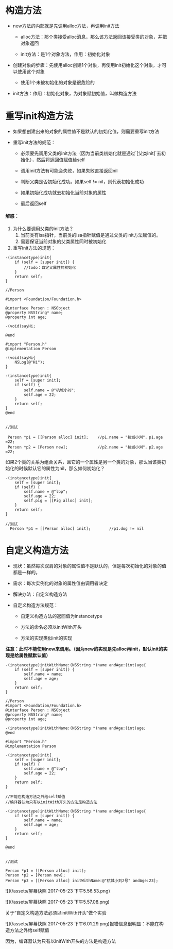 # 构造方法

* new方法的内部就是先调用alloc方法，再调用init方法

  * alloc方法：那个类接受alloc消息，那么该方法返回该接受类的对象，并把对象返回

  * init方法：是1个对象方法，作用：初始化对象

* 创建对象的步骤：先使用alloc创建1个对象，再使用init初始化这个对象，才可以使用这个对象

  * 使用1个未被初始化的对象是很危险的

* init方法：作用：初始化对象，为对象赋初始值，叫做构造方法

# 重写init构造方法

* 如果想创建出来的对象的属性值不是默认的初始化值，则需要重写init方法

* 重写init方法的规范：

  * 必须要先调用父类的init方法（因为当前类初始化就是通过\`\[父类init\]\`去初始化），然后将返回值赋值给self

  * 调用init方法有可能会失败，如果失败直接返回nil

  * 判断父类是否初始化成功。如果self != nil，则代表初始化成功

  * 如果初始化成功就去初始化当前对象的属性

  * 最后返回self

#### 解惑：

1. 为什么要调用父类的init方法？
   1. 当前类有isa指针，当前类的isa指针赋值是通过父类的init方法赋值的。
   2. 需要保证当前对象的父类属性同时被初始化
2. 重写init方法的规范：

```
-(instancetype)init{
    if (self = [super init]) {
        //todo：自定义属性的初始化
    }
    return self;
}
```

```
//Person

#import <Foundation/Foundation.h>

@interface Person : NSObject
@property NSString* name;
@property int age;

-(void)sayHi;

@end

#import "Person.h"
@implementation Person

-(void)sayHi{
    NSLog(@"Hi");
}

-(instancetype)init{
    self = [super init];
    if (self) {
        self.name = @"杭城小刘";
        self.age = 22;
    }
    return self;
}
@end


//测试

 Person *p1 = [[Person alloc] init];    //p1.name = "杭城小刘"，p1.age =22;
 Person *p2 = [Person new];             //p2.name = "杭城小刘"，p2.age =22;
```

如果2个类的关系为组合关系，且它的一个属性是另一个类的对象，那么当该类初始化的时候默认它的属性为nil，那么如何初始化？

```
-(instancetype)init{
    self = [super init];
    if (self) {
        self.name = @"lbp";
        self.age = 22;
        self.pig = [[Pig alloc] init];
    }
    return self;
}

//测试
  Person *p1 = [[Person alloc] init];        //p1.dog != nil
```

# 自定义构造方法

* 现状：虽然每次双肩的对象的属性值不是默认的，但是每次初始化的对象的值都是一样的。

* 需求：每次实例化的对象的属性值由调用者决定

* 解决办法：自定义构造方法

* 自定义构造方法规范：

  * 自定义构造方法的返回值为instancetype

  * 方法的命名必须以initWith开头

  * 方法的实现类似init的实现

**注意：此时不能使用new来调用。（因为new的实现是先alloc再init，默认init的实现是给属性赋默认值）**

```
-(instancetype)initWithName:(NSString *)name andAge:(int)age{
    if (self = [super init]) {
        self.name = name;
        self.age = age;
    }
    return self;
}
```



```
//Person
#import <Foundation/Foundation.h>
@interface Person : NSObject
@property NSString* name;
@property int age;

-(instancetype)initWithName:(NSString *)name andAge:(int)age;
@end

#import "Person.h"
@implementation Person

-(instancetype)init{
    self = [super init];
    if (self) {
        self.name = @"lbp";
        self.age = 22;
    }
    return self;
}

//不能在构造方法之外给self赋值
//编译器认为只有以initWith开头的方法是构造方法

-(instancetype)initWithName:(NSString *)name andAge:(int)age{
    if (self = [super init]) {
        self.name = name;
        self.age = age;
    }
    return self;
}

@end


//测试

Person *p1 = [[Person alloc] init];
Person *p2 = [Person new];    
Person *p3 = [[Person alloc] initWithName:@"杭城小刘2号" andAge:23];
```

![](/assets/屏幕快照 2017-05-23 下午5.56.53.png)

![](/assets/屏幕快照 2017-05-23 下午5.57.08.png)



关于“自定义构造方法必须以initWith开头”做个实验

![](/assets/屏幕快照 2017-05-23 下午6.01.29.png)报错信息很明显：不能在构造方法之外给self赋值

因为，编译器认为只有以initWith开头的方法是构造方法

